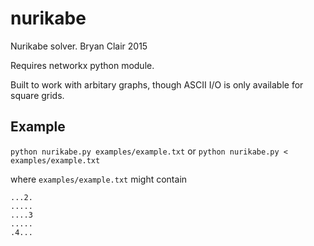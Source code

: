 nurikabe
========
Nurikabe solver.
Bryan Clair 2015

Requires networkx python module.

Built to work with arbitary graphs, though ASCII I/O is only available for square grids.

Example
-------

`python nurikabe.py examples/example.txt`
or
`python nurikabe.py < examples/example.txt`

where `examples/example.txt` might contain

    ...2.
    .....
    ....3
    .....
    .4...

